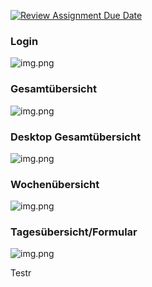 [![Review Assignment Due Date](https://classroom.github.com/assets/deadline-readme-button-22041afd0340ce965d47ae6ef1cefeee28c7c493a6346c4f15d667ab976d596c.svg)](https://classroom.github.com/a/WxsAQ0eE)

### Login
![img.png](screenshots/login.png)

### Gesamtübersicht
![img.png](screenshots/img.png)

### Desktop Gesamtübersicht
![img.png](screenshots/figma_desktop.PNG)

### Wochenübersicht
![img.png](screenshots/uebersicht.png)

### Tagesübersicht/Formular
![img.png](screenshots/img_2.png)

Testr